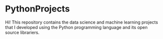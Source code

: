 # PythonProjects
Hi!
This repository contains the data science and machine learning projects that I developed using the Python programming language and its open source librariers.
